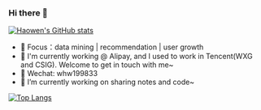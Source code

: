 ### Hi there 👋
[![Haowen's GitHub stats](https://github-readme-stats.vercel.app/api?username=acse-hw20)](https://github.com/acse-hw20/github-readme-stats)

<!-- - 🍎 知乎：**[whw199833](https://www.zhihu.com/people/whw199833)** -->
- 🍇 Focus：data mining | recommendation | user growth
- 🍑 I'm currently working @ Alipay, and I used to work in Tencent(WXG and CSIG). Welcome to get in touch with me~
- 🍊 Wechat: whw199833
- 🔭 I’m currently working on sharing notes and code~

[![Top Langs](https://github-readme-stats.vercel.app/api/top-langs/?username=acse-hw20&langs_count=8)](https://github.com/acse-hw20/github-readme-stats)

<!--
**acse-hw20/acse-hw20** is a ✨ _special_ ✨ repository because its `README.md` (this file) appears on your GitHub profile.

Here are some ideas to get you started:

- 🔭 I’m currently working on ...
- 🌱 I’m currently learning ...
- 👯 I’m looking to collaborate on ...
- 🤔 I’m looking for help with ...
- 💬 Ask me about ...
- 📫 How to reach me: ...
- 😄 Pronouns: ...
- ⚡ Fun fact: ...
-->
